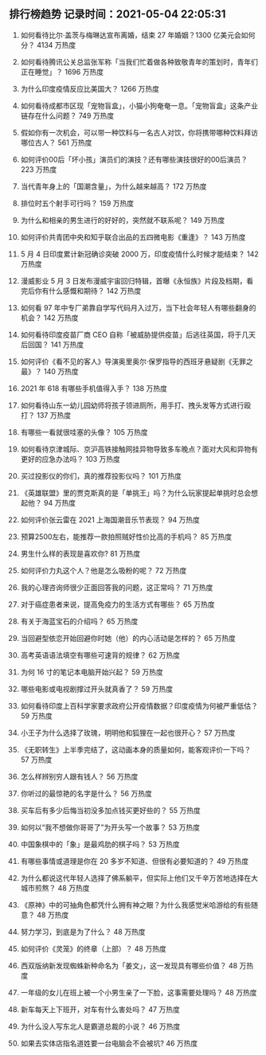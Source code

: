 
## 排行榜趋势 记录时间：2021-05-04 22:05:31
  
  1. 如何看待比尔·盖茨与梅琳达宣布离婚，结束 27 年婚姻？1300 亿美元会如何分？ 4134 万热度
    
  2. 如何看待腾讯公关总监张军称「当我们忙着做各种致敬青年的策划时，青年们正在睡觉」？ 1696 万热度
    
  3. 为什么印度疫情反应比美国大？ 1266 万热度
    
  4. 如何看待成都市区现「宠物盲盒」，小猫小狗奄奄一息。「宠物盲盒」这条产业链存在什么问题？ 749 万热度
    
  5. 假如你有一次机会，可以带一种饮料与一名古人对饮，你将携带哪种饮料拜访哪位古人？ 561 万热度
    
  6. 如何评价00后「坏小孩」演员们的演技？还有哪些演技很好的00后演员？ 223 万热度
    
  7. 当代青年身上的「国潮含量」，为什么越来越高？ 172 万热度
    
  8. 排位时五个射手可行吗？ 159 万热度
    
  9. 为什么和相亲的男生进行的好好的，突然就不联系呢？ 149 万热度
    
  10. 如何评价共青团中央和知乎联合出品的五四微电影《重逢》？ 143 万热度
    
  11. 5 月 4 日印度累计新冠确诊突破 2000 万，印度疫情什么时候才能结束？ 142 万热度
    
  12. 漫威影业 5 月 3 日发布漫威宇宙回归特辑，首曝《永恒族》片段及档期，看完后你有什么感慨和期待？ 142 万热度
    
  13. 如何看 97 年中专厂弟靠自学写代码月入过万，当下社会年轻人有哪些翻身的机会？ 142 万热度
    
  14. 如何看待印度疫苗厂商 CEO 自称「被威胁提供疫苗」后逃往英国，将于几天后回国？ 141 万热度
    
  15. 如何评价《看不见的客人》导演奥里奥尔·保罗指导的西班牙悬疑剧《无罪之最》？ 140 万热度
    
  16. 2021 年 618 有哪些手机值得入手？ 138 万热度
    
  17. 如何看待山东一幼儿园幼师将孩子领进厕所，用手打、拽头发等方式进行殴打？ 137 万热度
    
  18. 有哪些一看就很哇塞的头像？ 105 万热度
    
  19. 如何看待京津城际、京沪高铁接触网挂异物导致多车晚点？面对大风和异物有更好的应急办法吗？ 103 万热度
    
  20. 买过投影仪的你们，真的推荐投影仪吗？ 101 万热度
    
  21. 《英雄联盟》里的贾克斯真的是「单挑王」吗？为什么玩家提起单挑时总会想起他？ 94 万热度
    
  22. 如何评价张云雷在 2021 上海国潮音乐节表现？ 94 万热度
    
  23. 预算2500左右，能推荐一款拍照贼好性价比高的手机吗？ 85 万热度
    
  24. 男生什么样的表现是喜欢你? 81 万热度
    
  25. 如何评价力丸这个人？他是怎么吸粉的呢？ 72 万热度
    
  26. 我的心理咨询师很少正面回答我的问题，这正常吗？ 71 万热度
    
  27. 对于癌症患者来说，提高免疫力的生活方式有哪些？ 65 万热度
    
  28. 有关于海蓝宝石的介绍吗？ 65 万热度
    
  29. 当回避型依恋开始回避你时她（他）的内心活动是怎样的？ 65 万热度
    
  30. 高考英语语法填空有哪些可速背的规律？ 62 万热度
    
  31. 为何 16 寸的笔记本电脑开始兴起？ 59 万热度
    
  32. 哪些电影或电视剧撑过开头就真香了？ 59 万热度
    
  33. 如何看待印度上百科学家要求政府公开疫情数据？印度疫情为何被严重低估？ 59 万热度
    
  34. 小王子为什么选择了玫瑰，明明他和狐狸在一起也很开心？ 57 万热度
    
  35. 《无职转生》上半季完结了，这动画本身的质量如何，能客观评价一下吗？ 57 万热度
    
  36. 怎么样辨别穷人跟有钱人？ 56 万热度
    
  37. 你听过的最惊艳的名字是什么？ 56 万热度
    
  38. 买车后有多少后悔当初没多加点钱买更好些的？ 55 万热度
    
  39. 如何以“我不想做你哥哥了”为开头写一个故事？ 53 万热度
    
  40. 中国象棋中的「象」是最鸡肋的棋子吗？ 53 万热度
    
  41. 有哪些事情或道理是你在 20 多岁不知道、但很有必要知道的？ 49 万热度
    
  42. 为什么都说这代年轻人选择了佛系躺平，但实际上他们又千辛万苦地选择在大城市煎熬？ 48 万热度
    
  43. 《原神》中的可抽角色都凭什么拥有神之眼？为什么我感觉米哈游给的有些随意？ 48 万热度
    
  44. 努力学习，到底是为了什么？ 48 万热度
    
  45. 如何评价《灵笼》的终章（上部）？ 48 万热度
    
  46. 西双版纳新发现蜘蛛新种命名为「姜文」，这一发现具有哪些价值？ 48 万热度
    
  47. 一年级的女儿在班上被一个小男生亲了一下脸，这事需要处理吗？ 48 万热度
    
  48. 新车每天上下班开，对车有什么害处吗？ 47 万热度
    
  49. 为什么没人写东北人是霸道总裁的小说？ 46 万热度
    
  50. 如果去实体店指名道姓要一台电脑会不会被坑? 46 万热度
    